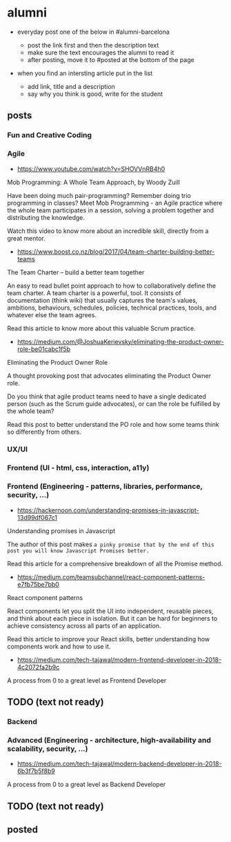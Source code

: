 # alumni

- everyday post one of the below in #alumni-barcelona
  - post the link first and then the description text
  - make sure the text encourages the alumni to read it
  - after posting, move it to #posted at the bottom of the page
  
- when you find an intersting article put in the list
  - add link, title and a description
  - say why you think is good, write for the student

## posts

### Fun and Creative Coding

### Agile

- https://www.youtube.com/watch?v=SHOVVnRB4h0

Mob Programming: A Whole Team Approach, by Woody Zuill

Have been doing much pair-programming? Remember doing trio programming in classes?
Meet Mob Programming - an Agile practice where the whole team participates in a session,
solving a problem together and distributing the knowledge.

Watch this video to know more about an incredible skill, directly from a great mentor.


- https://www.boost.co.nz/blog/2017/04/team-charter-building-better-teams

The Team Charter – build a better team together

An easy to read bullet point approach to how to collaboratively define
the team charter. A team charter is a powerful, tool. It consists of documentation 
(think wiki) that usually captures  the team's values, ambitions, behaviours, schedules,
policies, technical practices, tools, and whatever else the team agrees. 

Read this article to know more about this valuable Scrum practice.


- https://medium.com/@JoshuaKerievsky/eliminating-the-product-owner-role-be01cabc1f5b

Eliminating the Product Owner Role

A thought provoking post that advocates eliminating the Product Owner role.

Do you think that agile product teams need to have a single dedicated person (such as
the Scrum guide advocates), or can the role be fulfilled by the whole team?

Read this post to better understand the PO role and how some teams think so differently from others.


### UX/UI

### Frontend (UI - html, css, interaction, a11y)

### Frontend (Engineering - patterns, libraries, performance, security, ...)

- https://hackernoon.com/understanding-promises-in-javascript-13d99df067c1

Understanding promises in Javascript

The author of this post makes `a pinky promise that by the end of this post you will know Javascript Promises better.`

Read this article for a comprehensive breakdown of all the Promise method.

- https://medium.com/teamsubchannel/react-component-patterns-e7fb75be7bb0

React component patterns

React components let you split the UI into independent, reusable pieces, and think about each piece in isolation.
But it can be hard for beginners to achieve consistency across all parts of an application.

Read this article to improve your React skills, better understanding how components work and how to use it.

- https://medium.com/tech-tajawal/modern-frontend-developer-in-2018-4c2072fa2b9c

A process from 0 to a great level as Frontend Developer
## TODO (text not ready)



### Backend 

### Advanced (Engineering - architecture, high-availability and scalability, security, ...)

 - https://medium.com/tech-tajawal/modern-backend-developer-in-2018-6b3f7b5f8b9 
 
 A process from 0 to a great level as Backend Developer
 
## TODO (text not ready)





## posted

